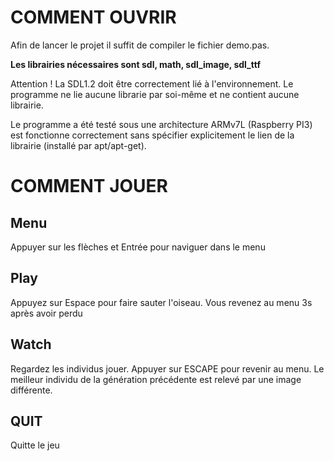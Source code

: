 
# COMMENT OUVRIR
Afin de lancer le projet il suffit de compiler le fichier demo.pas.

**Les librairies nécessaires sont sdl, math, sdl_image, sdl_ttf**

Attention ! La SDL1.2 doit être correctement lié à l'environnement.
Le programme ne lie aucune librarie par soi-même et ne contient aucune librairie.

Le programme a été testé sous une architecture ARMv7L (Raspberry PI3) est fonctionne correctement sans spécifier explicitement le lien de la librairie (installé par apt/apt-get).

# COMMENT JOUER

## Menu
Appuyer sur les flèches et Entrée pour naviguer dans le menu

## Play
Appuyez sur Espace pour faire sauter l'oiseau. Vous revenez au menu 3s après avoir perdu

## Watch

Regardez les individus jouer. Appuyer sur ESCAPE pour revenir au menu.
Le meilleur individu de la génération précédente est relevé par une image différente.


## QUIT
Quitte le jeu

